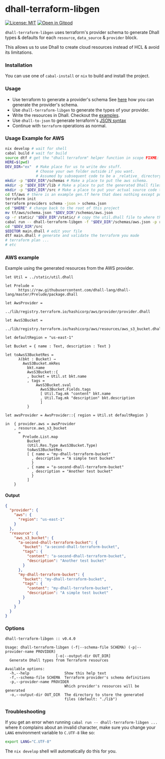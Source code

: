 # dhall-terraform-libgen

 [![License: MIT](https://img.shields.io/badge/License-MIT-yellow.svg)](https://opensource.org/licenses/MIT)
[![Open in Gitpod](https://gitpod.io/button/open-in-gitpod.svg)](https://gitpod.io/#https://github.com/dhall-terraform/dhall-terraform)

`dhall-terraform-libgen` uses terraform's provider schema to generate Dhall types & defaults
for each `resource`, `data_source` & `provider` block. 

This allows us to use Dhall to create cloud resources instead of HCL & avoid its
limitations.

### Installation

You can use one of `cabal-install` or `nix` to build and install the
project.

### Usage

- Use terraform to generate a provider's schema
  See [here](https://www.terraform.io/docs/commands/providers/schema.html) how
  you can generate the provider's schema.
- Use `dhall-terraform-libgen` to generate the types of your provider. 
- Write the resources in Dhall. Checkout the [examples](./examples).
- Use `dhall-to-json` to generate terraform's [JSON syntax][terraform_json_syntax]
- Continue with `terraform` operations as normal.

### Usage Example for AWS

```bash
nix develop # wait for shell
cabal build # wait for build
source dtf # get the "dhall terraform" helper function in scope FIXME: This should be done by nix
HERE=$(pwd)
DEV_DIR="ex"  # Make place for us to write dev stuff.
              # Choose your own folder outside if you want.
              # Assumed by subsequent code to be a _relative_ directory.
mkdir -p "$DEV_DIR"/schemas # Make a place to put the aws schema.
mkdir -p "$DEV_DIR"/lib # Make a place to put the generated Dhall files.
mkdir -p "$DEV_DIR"/src # Make a place to put your actual source code that you're writing.
cd tf/aws # there is an example gen.tf here that does nothing except pull in hashicorp/aws
terraform init
terraform providers schema -json > schema.json
cd "$HERE" # change back to the root of this project
mv tf/aws/schema.json "$DEV_DIR"/schemas/aws.json
cp -r static/ "$DEV_DIR"/static/ # copy the util.dhall file to where the lib can find it when generated
cabal run -- dhall-terraform-libgen -f "$DEV_DIR"/schemas/aws.json -p registry.terraform.io/hashicorp/aws -o "$DEV_DIR"/lib
cd "$DEV_DIR"/src
$EDITOR main.dhall # edit your file
dtf main.dhall # generate and validate the terraform you made
# terraform plan ...
# etc
```

### AWS example

Example using the generated resources from the AWS provider.

```dhall
let Util = ../static/util.dhall

let Prelude =
      https://raw.githubusercontent.com/dhall-lang/dhall-lang/master/Prelude/package.dhall

let AwsProvider =
      ../lib/registry.terraform.io/hashicorp/aws/provider/provider.dhall

let AwsS3Bucket =
      ../lib/registry.terraform.io/hashicorp/aws/resources/aws_s3_bucket.dhall

let defaultRegion = "us-east-1"

let Bucket = { name : Text, description : Text }

let toAwsS3BucketRes =
      λ(bkt : Bucket) →
        AwsS3Bucket.mkRes
          bkt.name
          AwsS3Bucket::{
          , bucket = Util.st bkt.name
          , tags =
              AwsS3Bucket.sval
                AwsS3Bucket.Fields.tags
                [ Util.Tag.mk "content" bkt.name
                , Util.Tag.mk "description" bkt.description
                ]
          }

let awsProvider = AwsProvider::{ region = Util.st defaultRegion }

in  { provider.aws = awsProvider
    , resource.aws_s3_bucket
      =
        Prelude.List.map
          Bucket
          (Util.Res.Type AwsS3Bucket.Type)
          toAwsS3BucketRes
          [ { name = "my-dhall-terraform-bucket"
            , description = "A simple test bucket"
            }
          , { name = "a-second-dhall-terraform-bucket"
            , description = "Another test bucket"
            }
          ]
    }
```

#### Output

```json
{
  "provider": {
    "aws": {
      "region": "us-east-1"
    }
  },
  "resource": {
    "aws_s3_bucket": {
      "a-second-dhall-terraform-bucket": {
        "bucket": "a-second-dhall-terraform-bucket",
        "tags": {
          "content": "a-second-dhall-terraform-bucket",
          "description": "Another test bucket"
        }
      },
      "my-dhall-terraform-bucket": {
        "bucket": "my-dhall-terraform-bucket",
        "tags": {
          "content": "my-dhall-terraform-bucket",
          "description": "A simple test bucket"
        }
      }
    }
  }
}
```

### Options

```
dhall-terraform-libgen :: v0.4.0

Usage: dhall-terraform-libgen (-f|--schema-file SCHEMA) (-p|--provider-name PROVIDER)
                       [-o|--output-dir OUT_DIR]
  Generate Dhall types from Terraform resources

Available options:
  -h,--help                Show this help text
  -f,--schema-file SCHEMA  Terraform provider's schema definitions
  -p,--provider-name PROVIDER
                           Which provider's resources will be generated
  -o,--output-dir OUT_DIR  The directory to store the generated
                           files (default: "./lib")
```

[terraform_json_syntax]: https://www.terraform.io/docs/configuration/syntax-json.html

### Troubleshooting

If you get an error when running `cabal run -- dhall-terraform-libgen ...` where
it complains about an invalid character, make sure you change your `LANG`
environment variable to `C.UTF-8` like so:

```bash
export LANG="C.UTF-8"
```

The `nix develop` shell will automatically do this for you.
